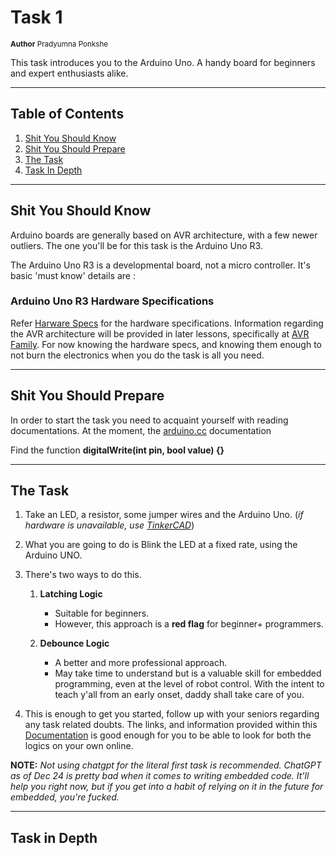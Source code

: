 # Task 1
<sub>**Author**
Pradyumna Ponkshe</sub>

This task introduces you to the Arduino Uno. A handy board for
beginners and expert enthusiasts alike.

---

## Table of Contents

1. [Shit You Should Know](#shit-you-should-know)
2. [Shit You Should Prepare](#shit-you-should-prepare)
3. [The Task](#the-task)
4. [Task In Depth](#task-in-depth)

---

## Shit You Should Know

Arduino boards are generally based on AVR architecture, with a few
newer outliers. The one you'll be for this task is the Arduino Uno R3.

The Arduino Uno R3 is a developmental board, not a micro controller.
It's basic 'must know' details are :

### Arduino Uno R3 Hardware Specifications

Refer [Harware Specs](../../Arduino/hardware-specs.md) for the hardware specifications.
Information regarding the AVR architecture will be provided in later lessons, specifically at [AVR Family](../../Arduino/avr-intro.md).
For now knowing the hardware specs, and knowing them enough to not burn the electronics when you do the task is all you need.

---

## Shit You Should Prepare

In order to start the task you need to acquaint yourself with reading
documentations. At the moment, the [arduino.cc](https://docs.arduino.cc/programming/) documentation

Find the function **digitalWrite(int pin, bool value) {}**

---

## The Task

1. Take an LED, a resistor, some jumper wires and the Arduino Uno. (_if hardware is unavailable, use [TinkerCAD](https://www.tinkercad.com/circuits)_)
2. What you are going to do is Blink the LED at a fixed rate, using the Arduino UNO.
3. There's two ways to do this.

   1. **Latching Logic**

      - Suitable for beginners.
      - However, this approach is a **red flag** for beginner+ programmers.

   2. **Debounce Logic**
      - A better and more professional approach.
      - May take time to understand but is a valuable skill for embedded programming, even at the level of robot control.
        With the intent to teach y'all from an early onset, daddy shall take care of you.

4. This is enough to get you started, follow up with your seniors regarding any task related doubts. The links, and information provided within this [Documentation](../../) is good enough for you to be able to look for both the logics on your own online.

**NOTE:** _Not using chatgpt for the literal first task is recommended. ChatGPT as of Dec 24 is pretty bad when it comes to writing embedded code. It'll help
you right now, but if you get into a habit of relying on it in the future for embedded, you're fucked._

---

## Task in Depth
